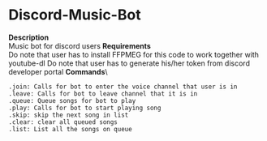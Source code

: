 # Discord-Music-Bot
**Description**\
Music bot for discord users
**Requirements**\
Do note that user has to install FFPMEG for this code to work together with youtube-dl
Do note that user has to generate his/her token from discord developer portal
**Commands**\
```
.join: Calls for bot to enter the voice channel that user is in
.leave: Calls for bot to leave channel that it is in
.queue: Queue songs for bot to play
.play: Calls for bot to start playing song
.skip: skip the next song in list
.clear: clear all queued songs
.list: List all the songs on queue
```
